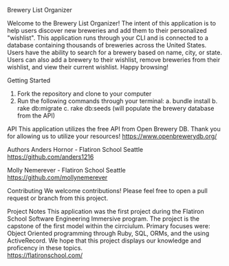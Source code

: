 Brewery List Organizer

Welcome to the Brewery List Organizer! The intent of this application is to help users discover new breweries and add them to their personalized "wishlist". This application runs through your CLI and is connected to a database containing thousands of breweries across the United States.  Users have the ability to search for a brewery based on name, city, or state.  Users can also add a brewery to their wishlist, remove breweries from their wishlist, and view their current wishlist. Happy browsing! 

Getting Started
1. Fork the repository and clone to your computer
2. Run the following commands through your terminal:
    a. bundle install
    b. rake db:migrate
    c. rake db:seeds (will populate the brewery database from the API)


API
This application utilizes the free API from Open Brewery DB. Thank you for allowing us to utilize your resources!
https://www.openbrewerydb.org/


Authors
Anders Hornor - Flatiron School Seattle
https://github.com/anders1216

Molly Nemerever - Flatiron School Seattle
https://github.com/mollynemerever


Contributing
We welcome contributions! Please feel free to open a pull request or branch from this project.


Project Notes
This application was the first project during the Flatiron School Software Engineering Immersive program. The project is the capstone of the first model within the cirrciulum. Primary focuses were: Object Oriented programming through Ruby, SQL, ORMs, and the using ActiveRecord. We hope that this project displays our knowledge and proficency in these topics.  
https://flatironschool.com/
